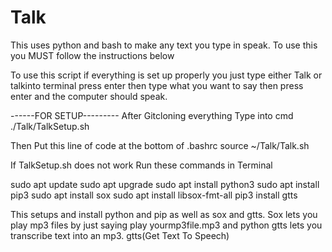 # Talk
This uses python and bash to make any text you type in speak.
To use this you MUST follow the instructions below

To use this script if everything is set up properly you just type either Talk or talkinto terminal press enter then type what you want to say then press enter and the computer should speak.


------FOR SETUP---------
After Gitcloning everything
Type into cmd
./Talk/TalkSetup.sh 

Then Put this line of code at the bottom of .bashrc
 source ~/Talk/Talk.sh

If TalkSetup.sh does not work
Run these commands in Terminal

sudo apt update
sudo apt upgrade
sudo apt install python3 
sudo apt install pip3
sudo apt install sox
sudo apt install libsox-fmt-all
pip3 install gtts

This setups and install python and pip as well as sox and gtts. Sox lets you play mp3 files by just saying play yourmp3file.mp3 and python gtts lets you transcribe text into an mp3. gtts(Get Text To Speech)

